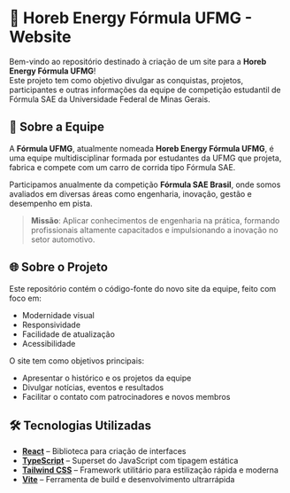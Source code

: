 # 🚗 Horeb Energy Fórmula UFMG - Website

Bem-vindo ao repositório destinado à criação de um site para a **Horeb Energy Fórmula UFMG**!  
Este projeto tem como objetivo divulgar as conquistas, projetos, participantes e outras informações da equipe de competição estudantil de Fórmula SAE da Universidade Federal de Minas Gerais.

## 🏁 Sobre a Equipe

A **Fórmula UFMG**, atualmente nomeada **Horeb Energy Fórmula UFMG**, é uma equipe multidisciplinar formada por estudantes da UFMG que projeta, fabrica e compete com um carro de corrida tipo Fórmula SAE.

Participamos anualmente da competição **Fórmula SAE Brasil**, onde somos avaliados em diversas áreas como engenharia, inovação, gestão e desempenho em pista.

> **Missão**: Aplicar conhecimentos de engenharia na prática, formando profissionais altamente capacitados e impulsionando a inovação no setor automotivo.

## 🌐 Sobre o Projeto

Este repositório contém o código-fonte do novo site da equipe, feito com foco em:

- Modernidade visual
- Responsividade
- Facilidade de atualização
- Acessibilidade

O site tem como objetivos principais:

- Apresentar o histórico e os projetos da equipe
- Divulgar notícias, eventos e resultados
- Facilitar o contato com patrocinadores e novos membros

## 🛠️ Tecnologias Utilizadas

- **[React](https://reactjs.org/)** – Biblioteca para criação de interfaces
- **[TypeScript](https://www.typescriptlang.org/)** – Superset do JavaScript com tipagem estática
- **[Tailwind CSS](https://tailwindcss.com/)** – Framework utilitário para estilização rápida e moderna
- **[Vite](https://vitejs.dev/)** – Ferramenta de build e desenvolvimento ultrarrápida
